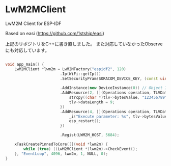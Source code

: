 # LwM2MClient

LwM2M Client for ESP-IDF

Based on easi (https://github.com/1stship/easi)

上記のリポジトリをC++に書き直しました。
また対応していなかったObserveにも対応しています。

```cpp:main.cpp

void app_main() {
	LwM2MClient *lwm2m = LwM2MFactory("espidf2", 120)
						.Ip(WiFi::getIp())
						.SetSecurityPram(SORACOM_DEVICE_KEY, (const uint8_t *)SORACOM_DEVICE_SECRET)
                        
						.AddInstance(new DeviceInstance(0)) // Object ID: 3
						.AddResource(2, [](Operations operation, TLVData *tlv, int length) {
							strcpy((char *)tlv->bytesValue, "123456789");
							tlv->dataLength = 9;
						})
						.AddResource(4, [](Operations operation, TLVData *tlv, int length) {
							_i("Execute parameter: %s", tlv->bytesValue);
							esp_restart();
						})

						.Regist(LWM2M_HOST, 5684);

	xTaskCreatePinnedToCore([](void *lwm2m) {
		while (true) ((LwM2MClient *)lwm2m)->CheckEvent();
	}, "EventLoop", 4096, lwm2m, 1, NULL, 0);
}
```
